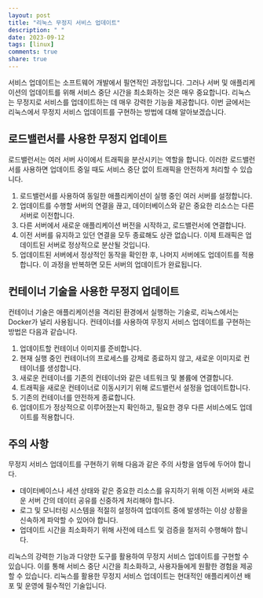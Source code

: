 ```yaml
---
layout: post
title: "리눅스 무정지 서비스 업데이트"
description: " "
date: 2023-09-12
tags: [linux]
comments: true
share: true
---
```


서비스 업데이트는 소프트웨어 개발에서 필연적인 과정입니다. 그러나 서버 및 애플리케이션의 업데이트를 위해 서비스 중단 시간을 최소화하는 것은 매우 중요합니다. 리눅스는 무정지로 서비스를 업데이트하는 데 매우 강력한 기능을 제공합니다. 이번 글에서는 리눅스에서 무정지 서비스 업데이트를 구현하는 방법에 대해 알아보겠습니다.

## 로드밸런서를 사용한 무정지 업데이트

로드밸런서는 여러 서버 사이에서 트래픽을 분산시키는 역할을 합니다. 이러한 로드밸런서를 사용하면 업데이트 중일 때도 서비스 중단 없이 트래픽을 안전하게 처리할 수 있습니다.

1. 로드밸런서를 사용하여 동일한 애플리케이션이 실행 중인 여러 서버를 설정합니다.
2. 업데이트를 수행할 서버의 연결을 끊고, 데이터베이스와 같은 중요한 리소스는 다른 서버로 이전합니다.
3. 다른 서버에서 새로운 애플리케이션 버전을 시작하고, 로드밸런서에 연결합니다.
4. 이전 서버를 유지하고 있던 연결을 모두 종료해도 상관 없습니다. 이제 트래픽은 업데이트된 서버로 정상적으로 분산될 것입니다.
5. 업데이트된 서버에서 정상적인 동작을 확인한 후, 나머지 서버에도 업데이트를 적용합니다. 이 과정을 반복하면 모든 서버의 업데이트가 완료됩니다.

## 컨테이너 기술을 사용한 무정지 업데이트

컨테이너 기술은 애플리케이션을 격리된 환경에서 실행하는 기술로, 리눅스에서는 Docker가 널리 사용됩니다. 컨테이너를 사용하여 무정지 서비스 업데이트를 구현하는 방법은 다음과 같습니다.

1. 업데이트할 컨테이너 이미지를 준비합니다.
2. 현재 실행 중인 컨테이너의 프로세스를 강제로 종료하지 않고, 새로운 이미지로 컨테이너를 생성합니다.
3. 새로운 컨테이너를 기존의 컨테이너와 같은 네트워크 및 볼륨에 연결합니다.
4. 트래픽을 새로운 컨테이너로 이동시키기 위해 로드밸런서 설정을 업데이트합니다.
5. 기존의 컨테이너를 안전하게 종료합니다.
6. 업데이트가 정상적으로 이루어졌는지 확인하고, 필요한 경우 다른 서비스에도 업데이트를 적용합니다.

## 주의 사항

무정지 서비스 업데이트를 구현하기 위해 다음과 같은 주의 사항을 염두에 두어야 합니다.

- 데이터베이스나 세션 상태와 같은 중요한 리소스를 유지하기 위해 이전 서버와 새로운 서버 간의 데이터 공유를 신중하게 처리해야 합니다.
- 로그 및 모니터링 시스템을 적절히 설정하여 업데이트 중에 발생하는 이상 상황을 신속하게 파악할 수 있어야 합니다.
- 업데이트 시간을 최소화하기 위해 사전에 테스트 및 검증을 철저히 수행해야 합니다.

리눅스의 강력한 기능과 다양한 도구를 활용하여 무정지 서비스 업데이트를 구현할 수 있습니다. 이를 통해 서비스 중단 시간을 최소화하고, 사용자들에게 원활한 경험을 제공할 수 있습니다. 리눅스를 활용한 무정지 서비스 업데이트는 현대적인 애플리케이션 배포 및 운영에 필수적인 기술입니다.